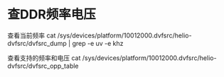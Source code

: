 # 查DDR频率电压

查看当前频率
 cat /sys/devices/platform/10012000.dvfsrc/helio-dvfsrc/dvfsrc_dump | grep -e uv -e khz

查看支持的频率和电压
cat /sys/devices/platform/10012000.dvfsrc/helio-dvfsrc/dvfsrc_opp_table
